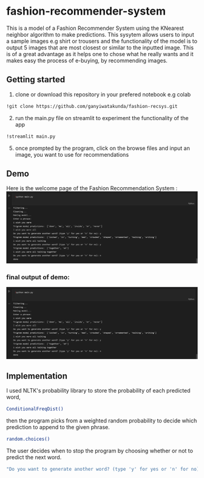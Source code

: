 # fashion-recommender-system
This is a model of a Fashion Recommender System using the KNearest neighbor algorithm to make predictions. This sysytem allows users to input a sample images e.g shirt or trousers and the functionality of the model is to output 5 images that are most closest or similar to the inputted image. This is of a great advantage as it helps one to chose what he really wants and it makes easy the process of e-buying, by recommending images. 


## Getting started

1. clone or download this repository in your prefered notebook e.g colab
```sh
!git clone https://github.com/ganyiwatakunda/fashion-recsys.git
```
2. run the main.py file on streamlit to experiment the functionality of the app
```sh
!streamlit main.py
```
5. once prompted by the program, click on the browse files and input an image, you want to use for recommendations
## Demo

Here is the welcome page of the Fashion Recommendation System :
![demo image of running program](https://github.com/ganyiwatakunda/Text-Prediction/blob/master/images/Text%20Prediction%20sample.png)

### final output of demo:

![demo image of running program](https://github.com/ganyiwatakunda/Text-Prediction/blob/master/images/Text%20Prediction%20sample.png)


## Implementation
I used NLTK's probability library to store the probability of each predicted word,
```sh
ConditionalFreqDist()
```
then the program picks from a weighted random probability to decide which prediction to append to the given phrase.
```sh
random.choices()
```
The user decides when to stop the program by choosing whether or not to predict the next word.
```sh
"Do you want to generate another word? (type 'y' for yes or 'n' for no): "
```
